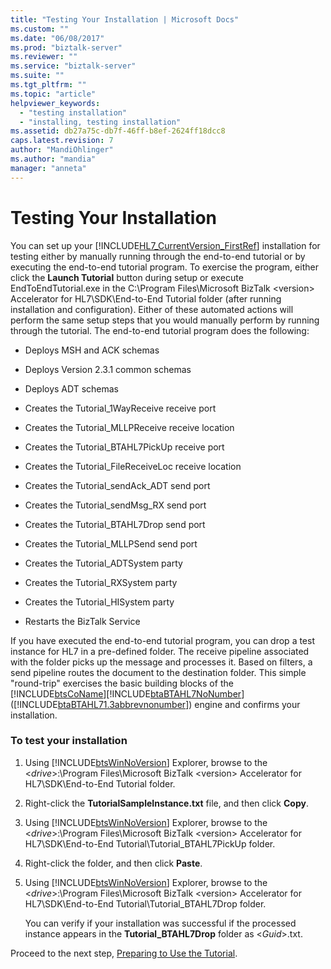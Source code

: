 ```yaml
---
title: "Testing Your Installation | Microsoft Docs"
ms.custom: ""
ms.date: "06/08/2017"
ms.prod: "biztalk-server"
ms.reviewer: ""
ms.service: "biztalk-server"
ms.suite: ""
ms.tgt_pltfrm: ""
ms.topic: "article"
helpviewer_keywords: 
  - "testing installation"
  - "installing, testing installation"
ms.assetid: db27a75c-db7f-46ff-b8ef-2624ff18dcc8
caps.latest.revision: 7
author: "MandiOhlinger"
ms.author: "mandia"
manager: "anneta"
---
```

# Testing Your Installation
You can set up your [!INCLUDE[HL7_CurrentVersion_FirstRef](../../includes/hl7-currentversion-firstref-md.md)] installation for testing either by manually running through the end-to-end tutorial or by executing the end-to-end tutorial program. To exercise the program, either click the **Launch Tutorial** button during setup or execute EndToEndTutorial.exe in the C:\Program Files\Microsoft BizTalk \<version> Accelerator for HL7\SDK\End-to-End Tutorial folder (after running installation and configuration). Either of these automated actions will perform the same setup steps that you would manually perform by running through the tutorial. The end-to-end tutorial program does the following:  
  
-   Deploys MSH and ACK schemas  
  
-   Deploys Version 2.3.1 common schemas  
  
-   Deploys ADT schemas  
  
-   Creates the Tutorial_1WayReceive receive port  
  
-   Creates the Tutorial_MLLPReceive receive location  
  
-   Creates the Tutorial_BTAHL7PickUp receive port  
  
-   Creates the Tutorial_FileReceiveLoc receive location  
  
-   Creates the Tutorial_sendAck_ADT send port  
  
-   Creates the Tutorial_sendMsg_RX send port  
  
-   Creates the Tutorial_BTAHL7Drop send port  
  
-   Creates the Tutorial_MLLPSend send port  
  
-   Creates the Tutorial_ADTSystem party  
  
-   Creates the Tutorial_RXSystem party  
  
-   Creates the Tutorial_HISystem party  
  
-   Restarts the BizTalk Service  
  
 If you have executed the end-to-end tutorial program, you can drop a test instance for HL7 in a pre-defined folder. The receive pipeline associated with the folder picks up the message and processes it. Based on filters, a send pipeline routes the document to the destination folder. This simple "round-trip" exercises the basic building blocks of the [!INCLUDE[btsCoName](../../includes/btsconame-md.md)][!INCLUDE[btaBTAHL7NoNumber](../../includes/btabtahl7nonumber-md.md)] ([!INCLUDE[btaBTAHL71.3abbrevnonumber](../../includes/btabtahl71-3abbrevnonumber-md.md)]) engine and confirms your installation.  
  
### To test your installation  
  
1.  Using [!INCLUDE[btsWinNoVersion](../../includes/btswinnoversion-md.md)] Explorer, browse to the \<*drive*>:\Program Files\Microsoft BizTalk \<version> Accelerator for HL7\SDK\End-to-End Tutorial folder.  
  
2.  Right-click the **TutorialSampleInstance.txt** file, and then click **Copy**.  
  
3.  Using [!INCLUDE[btsWinNoVersion](../../includes/btswinnoversion-md.md)] Explorer, browse to the \<*drive*>:\Program Files\Microsoft BizTalk \<version> Accelerator for HL7\SDK\End-to-End Tutorial\Tutorial_BTAHL7PickUp folder.  
  
4.  Right-click the folder, and then click **Paste**.  
  
5.  Using [!INCLUDE[btsWinNoVersion](../../includes/btswinnoversion-md.md)] Explorer, browse to the \<*drive*>:\Program Files\Microsoft BizTalk \<version> Accelerator for HL7\SDK\End-to-End Tutorial\Tutorial_BTAHL7Drop folder.  
  
     You can verify if your installation was successful if the processed instance appears in the **Tutorial_BTAHL7Drop** folder as \<*Guid*>.txt.  
  
 Proceed to the next step, [Preparing to Use the Tutorial](../../adapters-and-accelerators/accelerator-hl7/preparing-to-use-the-tutorial2.md).